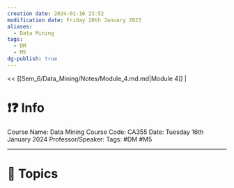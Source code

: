 ```yaml
---
creation date: 2024-01-16 23:52
modification date: Friday 20th January 2023
aliases:
  - Data Mining
tags:
  - DM
  - M5
dg-publish: true
---
```


<< [[Sem_6/Data_Mining/Notes/Module_4.md.md|Module 4]]  | 

# ❗❓ Info
Course Name: Data Mining
Course Code: CA355
Date: Tuesday 16th January 2024
Professor/Speaker: 
Tags: #DM #M5

---
# 📃 Topics